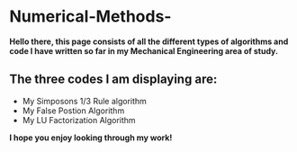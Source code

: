 # Numerical-Methods-

**Hello there, this page consists of all the different types of algorithms and code I have written so far in my Mechanical Engineering area of study.**

## The three codes I am displaying are:

  - My Simposons 1/3 Rule algorithm
  - My False Postion Algorithm
  - My LU Factorization Algorithm
  
**I hope you enjoy looking through my work!**


